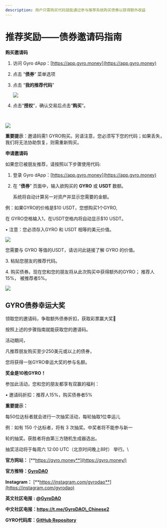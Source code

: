 ```yaml
---
description: 用户只需购买代码就能通过参与推荐系统购买债券以获得额外收益
---
```


# 推荐奖励——债券邀请码指南



**购买邀请码**

1. 访问 Gyro dApp：[https://app.gyro.money](https://app.gyro.money)
2. 点击 “**债券**” 菜单选项
3.  点击 “**我的推荐代码**”&#x20;



    ![](<../.gitbook/assets/image (12).png>)
4. 点击“**授权**”，确认交易后点击“**购买**”。

&#x20;​

![](<../.gitbook/assets/Asset 2Guide.png>)

**重要提示**：邀请码需1 GYRO购买。另请注意，您必须写下您的代码；如果丢失，我们将无法协助恢复，则需重新购买。

**申请邀请码**

如果您已被朋友推荐，请按照以下步骤使用代码:

1. 登录 Gyro dApp：[https://app.gyro.money](https://app.gyro.money)
2.  在 “**债券**” 页面中，输入欲购买的 **GYRO** 或 **USDT** 数额。

    &#x20;系统将自动计算另一对资产并显示您需要的金额。

例：如果GYRO的价格是$10 USDT，您想购买1个GYRO,

在 GYRO空格输入1，在USDT空格内将自动显示$10 USDT。

• 注意：您必须存入GYRO 和 USDT 相等的美元价值。

![](<../.gitbook/assets/image (1).png>)

您需要与 GYRO 等值的USDT，请访问此链接了解 GYRO 的价值。

3\. 粘贴您朋友的推荐代码。

4\. 购买债券。现在您和您的朋友将从此次购买中获得额外的GYRO； 推荐人15%， 被推荐者5%。

![](<../.gitbook/assets/image (27).png>)

## **GYRO债券幸运大奖**&#x20;

领取您的邀请码，争取额外债券折扣，获取彩票赢大奖🚀&#x20;

按照上述的步骤指南就能获取您的邀请码。

&#x20;活动期间，&#x20;

凡推荐朋友购买至少250美元或以上的债券，&#x20;

您将获得一张GYRO幸运大奖的参与名额。&#x20;

**奖金是10枚GYRO！**&#x20;

参加此活动，您和您的朋友都享有双赢的福利：&#x20;

• 邀请码折扣：推荐人15%，购买债券者5%&#x20;

**重要提示：**&#x20;

每50位达标者就会进行一次抽奖活动，每轮抽取1位幸运儿&#x20;

例：如有 150 个达标者，将有 3 次抽奖。中奖者将不能参与新一

轮的抽奖。获胜者将由第三方随机生成器选出。&#x20;

抽奖活动将于每周六 12:00 UTC（北京时间晚上8时） 举行。\


**官方网站：** [**https://gyro.money**](https://gyro.money/)

**官方推特：**[**GyroDAO**](https://medium.com/u/43a71a295693?source=post\_page-----7327999a2788--------------------------------)

**Instagram：** [**https://instagram.com/gyrodao**](https://instagram.com/gyrodao)

**英文社区电报** **:** [**@GyroDAO**](https://t.me/GyroDAO)

**中文社区电报：https://t.me/GyroDAO\_Chinese2**

**GYRO代码库：**[**GitHub Repository**](https://github.com/gyro-defi/)
